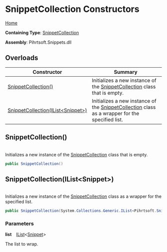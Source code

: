# SnippetCollection Constructors

[Home](../../../../README.md)

**Containing Type**: [SnippetCollection](../README.md)

**Assembly**: Pihrtsoft\.Snippets\.dll

## Overloads

| Constructor | Summary |
| ----------- | ------- |
| [SnippetCollection()](#Pihrtsoft_Snippets_SnippetCollection__ctor) | Initializes a new instance of the [SnippetCollection](../README.md) class that is empty\. |
| [SnippetCollection(IList\<Snippet>)](#Pihrtsoft_Snippets_SnippetCollection__ctor_System_Collections_Generic_IList_Pihrtsoft_Snippets_Snippet__) | Initializes a new instance of the [SnippetCollection](../README.md) class as a wrapper for the specified list\. |

## SnippetCollection\(\) <a name="Pihrtsoft_Snippets_SnippetCollection__ctor"></a>

\
Initializes a new instance of the [SnippetCollection](../README.md) class that is empty\.

```csharp
public SnippetCollection()
```

## SnippetCollection\(IList\<Snippet>\) <a name="Pihrtsoft_Snippets_SnippetCollection__ctor_System_Collections_Generic_IList_Pihrtsoft_Snippets_Snippet__"></a>

\
Initializes a new instance of the [SnippetCollection](../README.md) class as a wrapper for the specified list\.

```csharp
public SnippetCollection(System.Collections.Generic.IList<Pihrtsoft.Snippets.Snippet> list)
```

### Parameters

**list** &ensp; [IList](https://docs.microsoft.com/en-us/dotnet/api/system.collections.generic.ilist-1)\<[Snippet](../../Snippet/README.md)>

The list to wrap\.